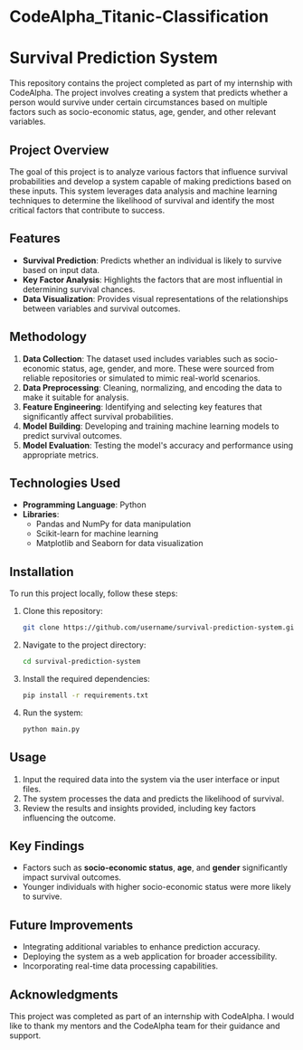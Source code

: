 # CodeAlpha_Titanic-Classification
# Survival Prediction System
This repository contains the project completed as part of my internship with CodeAlpha. The project involves creating a system that predicts whether a person would survive under certain circumstances based on multiple factors such as socio-economic status, age, gender, and other relevant variables.

## Project Overview

The goal of this project is to analyze various factors that influence survival probabilities and develop a system capable of making predictions based on these inputs. This system leverages data analysis and machine learning techniques to determine the likelihood of survival and identify the most critical factors that contribute to success.

## Features

- **Survival Prediction**: Predicts whether an individual is likely to survive based on input data.
- **Key Factor Analysis**: Highlights the factors that are most influential in determining survival chances.
- **Data Visualization**: Provides visual representations of the relationships between variables and survival outcomes.

## Methodology

1. **Data Collection**: The dataset used includes variables such as socio-economic status, age, gender, and more. These were sourced from reliable repositories or simulated to mimic real-world scenarios.
2. **Data Preprocessing**: Cleaning, normalizing, and encoding the data to make it suitable for analysis.
3. **Feature Engineering**: Identifying and selecting key features that significantly affect survival probabilities.
4. **Model Building**: Developing and training machine learning models to predict survival outcomes.
5. **Model Evaluation**: Testing the model's accuracy and performance using appropriate metrics.

## Technologies Used

- **Programming Language**: Python
- **Libraries**:
  - Pandas and NumPy for data manipulation
  - Scikit-learn for machine learning
  - Matplotlib and Seaborn for data visualization

## Installation

To run this project locally, follow these steps:

1. Clone this repository:
   ```bash
   git clone https://github.com/username/survival-prediction-system.git
   ```
2. Navigate to the project directory:
   ```bash
   cd survival-prediction-system
   ```
3. Install the required dependencies:
   ```bash
   pip install -r requirements.txt
   ```
4. Run the system:
   ```bash
   python main.py
   ```

## Usage

1. Input the required data into the system via the user interface or input files.
2. The system processes the data and predicts the likelihood of survival.
3. Review the results and insights provided, including key factors influencing the outcome.

## Key Findings

- Factors such as **socio-economic status**, **age**, and **gender** significantly impact survival outcomes.
- Younger individuals with higher socio-economic status were more likely to survive.

## Future Improvements

- Integrating additional variables to enhance prediction accuracy.
- Deploying the system as a web application for broader accessibility.
- Incorporating real-time data processing capabilities.

## Acknowledgments

This project was completed as part of an internship with CodeAlpha. I would like to thank my mentors and the CodeAlpha team for their guidance and support.



